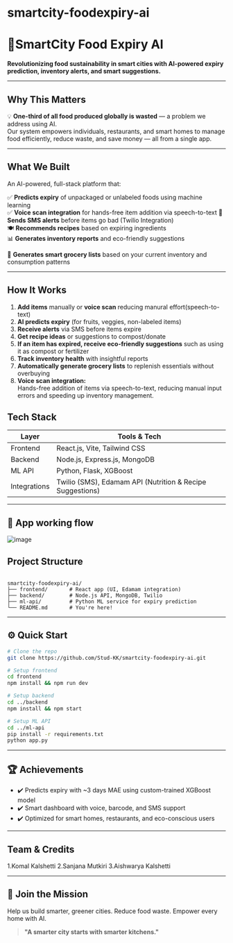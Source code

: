 # smartcity-foodexpiry-ai

# 🌆SmartCity Food Expiry AI 

**Revolutionizing food sustainability in smart cities with AI-powered expiry prediction, inventory alerts, and smart suggestions.**

---

##  Why This Matters

💡 **One-third of all food produced globally is wasted** — a problem we address using AI.  
Our system empowers individuals, restaurants, and smart homes to manage food efficiently, reduce waste, and save money — all from a single app.

---

## What We Built

An AI-powered, full-stack platform that:

✅ **Predicts expiry** of unpackaged or unlabeled foods using machine learning  
✅ **Voice scan integration** for hands-free item addition via speech-to-text
📲 **Sends SMS alerts** before items go bad (Twilio Integration)  
🍽️ **Recommends recipes** based on expiring ingredients  
📊 **Generates inventory reports** and eco-friendly suggestions

🛒 **Generates smart grocery lists** based on your current inventory and consumption patterns  

---
##  How It Works

1. **Add items** manually or  **voice scan** reducing manural effort(speech-to-text)  
2. **AI predicts expiry** (for fruits, veggies, non-labeled items)  
3. **Receive alerts** via SMS before items expire  
4. **Get recipe ideas** or suggestions to compost/donate  
5. **If an item has expired, receive eco-friendly suggestions** such as using it as compost or fertilizer  
6. **Track inventory health** with insightful reports  
7. **Automatically generate grocery lists** to replenish essentials without overbuying
8. **Voice scan integration:**  
Hands-free addition of items via speech-to-text, reducing manual input errors and speeding up inventory management.


## Tech Stack

| Layer       | Tools & Tech                                                                 |
|-------------|------------------------------------------------------------------------------|
| Frontend    | React.js, Vite, Tailwind CSS                                                 |
| Backend     | Node.js, Express.js, MongoDB                                                 |
| ML API      | Python, Flask, XGBoost                                                       |
| Integrations| Twilio (SMS), Edamam API (Nutrition & Recipe Suggestions)                    |

---



## 📸 App working flow
![image](https://github.com/user-attachments/assets/74ff6b09-b8df-4a6f-822b-474915894e74)



## Project Structure

```

smartcity-foodexpiry-ai/
├── frontend/       # React app (UI, Edamam integration)
├── backend/        # Node.js API, MongoDB, Twilio
├── ml-api/         # Python ML service for expiry prediction
└── README.md       # You're here!

````

---

## ⚙️ Quick Start

```bash
# Clone the repo
git clone https://github.com/Stud-KK/smartcity-foodexpiry-ai.git

# Setup frontend
cd frontend
npm install && npm run dev

# Setup backend
cd ../backend
npm install && npm start

# Setup ML API
cd ../ml-api
pip install -r requirements.txt
python app.py
````

---

## 🏆 Achievements

* ✔️ Predicts expiry with \~3 days MAE using custom-trained XGBoost model
* ✔️ Smart dashboard with voice, barcode, and SMS support
* ✔️ Optimized for smart homes, restaurants, and eco-conscious users

---

## Team & Credits


1.Komal Kalshetti
2.Sanjana Mutkiri
3.Aishwarya Kalshetti

---



## 🌱 Join the Mission

Help us build smarter, greener cities. Reduce food waste. Empower every home with AI.

> **"A smarter city starts with smarter kitchens."**






